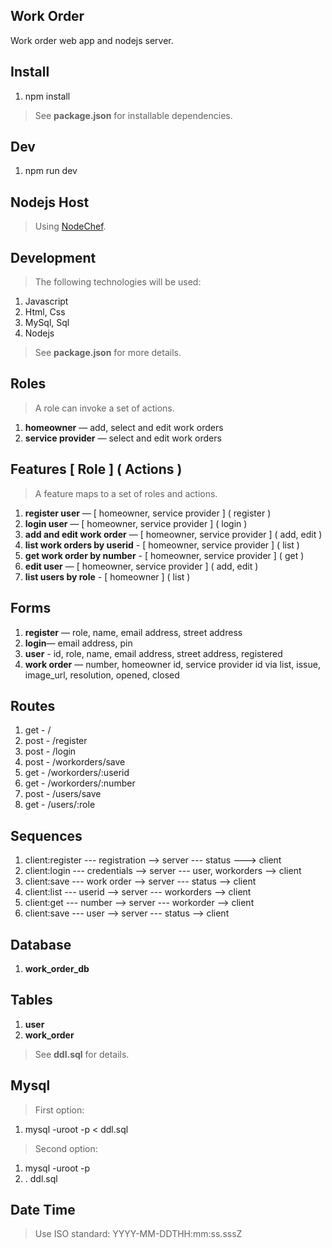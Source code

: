 Work Order
----------
Work order web app and nodejs server.

Install
-------
1. npm install
>See **package.json** for installable dependencies.

Dev
---
1. npm run dev

Nodejs Host
-----------
>Using [NodeChef](https://www.nodechef.com/nodejs-hosting).

Development
-----------
>The following technologies will be used:
1. Javascript
2. Html, Css
3. MySql, Sql
4. Nodejs
>See **package.json** for more details.

Roles
-----
>A role can invoke a set of actions.
1. **homeowner** — add, select and edit work orders
2. **service provider** — select and edit work orders

Features [ Role ] ( Actions )
-----------------------------
>A feature maps to a set of roles and actions.
1. **register user** — [ homeowner, service provider ] ( register )
2. **login user** — [ homeowner, service provider ] ( login )
3. **add and edit work order** — [ homeowner, service provider ] ( add, edit )
4. **list work orders by userid** - [ homeowner, service provider ] ( list )
5. **get work order by number** - [ homeowner, service provider ] ( get )
6. **edit user** — [ homeowner, service provider ] ( add, edit )
7. **list users by role** - [ homeowner ] ( list )

Forms
-----
1. **register** — role, name, email address, street address
2. **login**— email address, pin
3. **user** - id, role, name, email address, street address, registered
4. **work order** — number, homeowner id, service provider id via list, issue, image_url, resolution, opened, closed

Routes
------
1. get  - /
2. post - /register
3. post - /login
4. post - /workorders/save
5. get  - /workorders/:userid
6. get  - /workorders/:number
7. post - /users/save
8. get  - /users/:role

Sequences
---------
1. client:register --- registration --> server --- status ---> client
2. client:login --- credentials --> server --- user, workorders --> client
3. client:save --- work order --> server --- status --> client
4. client:list --- userid --> server --- workorders --> client
5. client:get --- number --> server --- workorder --> client
6. client:save --- user --> server --- status --> client

Database
--------
1. **work_order_db**

Tables
------
1. **user**
2. **work_order**
>See **ddl.sql** for details.

Mysql
-----
>First option:
1. mysql -uroot -p < ddl.sql
>Second option:
1. mysql -uroot -p
2. \. ddl.sql

Date Time
---------
>Use ISO standard: YYYY-MM-DDTHH:mm:ss.sssZ